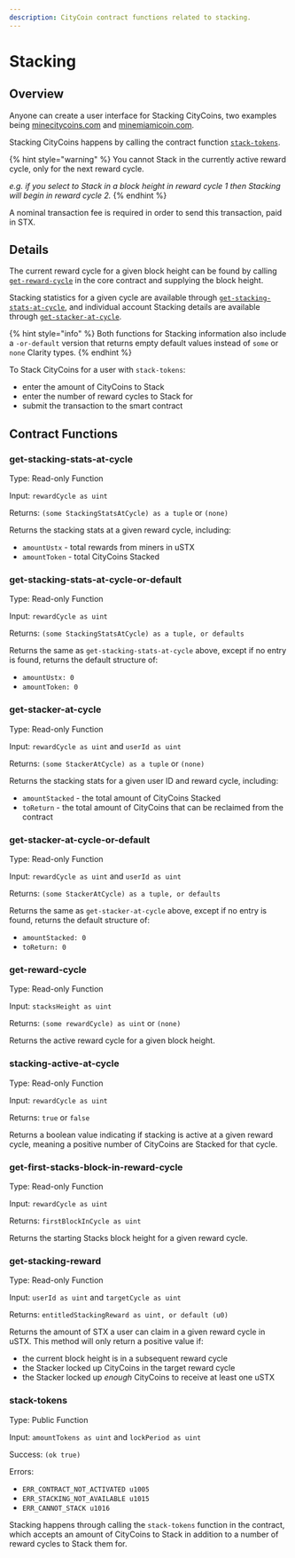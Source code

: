 ```yaml
---
description: CityCoin contract functions related to stacking.
---
```


# Stacking

## Overview

Anyone can create a user interface for Stacking CityCoins, two examples being [minecitycoins.com](https://minecitycoins.com) and [minemiamicoin.com](https://minemiamicoin.com).

Stacking CityCoins happens by calling the contract function [`stack-tokens`](stacking.md#stack-tokens).

{% hint style="warning" %}
You cannot Stack in the currently active reward cycle, only for the next reward cycle.

_e.g. if you select to Stack in a block height in reward cycle 1 then Stacking will begin in reward cycle 2._
{% endhint %}

A nominal transaction fee is required in order to send this transaction, paid in STX.

## Details

The current reward cycle for a given block height can be found by calling [`get-reward-cycle`](stacking.md#get-reward-cycle) in the core contract and supplying the block height.

Stacking statistics for a given cycle are available through [`get-stacking-stats-at-cycle`](stacking.md#get-stacking-stats-at-cycle), and individual account Stacking details are available through [`get-stacker-at-cycle`](stacking.md#get-stacker-at-cycle).

{% hint style="info" %}
Both functions for Stacking information also include a `-or-default` version that returns empty default values instead of `some` or `none` Clarity types.
{% endhint %}

To Stack CityCoins for a user with `stack-tokens`:

* enter the amount of CityCoins to Stack
* enter the number of reward cycles to Stack for
* submit the transaction to the smart contract

## Contract Functions

### get-stacking-stats-at-cycle

Type: Read-only Function

Input: `rewardCycle as uint`

Returns: `(some StackingStatsAtCycle) as a tuple` or `(none)`

Returns the stacking stats at a given reward cycle, including:

* `amountUstx` - total rewards from miners in uSTX
* `amountToken` - total CityCoins Stacked

### get-stacking-stats-at-cycle-or-default

Type: Read-only Function

Input: `rewardCycle as uint`

Returns: `(some StackingStatsAtCycle) as a tuple, or defaults`

Returns the same as `get-stacking-stats-at-cycle` above, except if no entry is found, returns the default structure of:

* `amountUstx: 0`
* `amountToken: 0`

### get-stacker-at-cycle

Type: Read-only Function

Input: `rewardCycle as uint` and `userId as uint`

Returns: `(some StackerAtCycle) as a tuple` or `(none)`

Returns the stacking stats for a given user ID and reward cycle, including:

* `amountStacked` - the total amount of CityCoins Stacked
* `toReturn` - the total amount of CityCoins that can be reclaimed from the contract

### get-stacker-at-cycle-or-default

Type: Read-only Function

Input: `rewardCycle as uint` and `userId as uint`

Returns: `(some StackerAtCycle) as a tuple, or defaults`

Returns the same as `get-stacker-at-cycle` above, except if no entry is found, returns the default structure of:

* `amountStacked: 0`
* `toReturn: 0`

### get-reward-cycle

Type: Read-only Function

Input: `stacksHeight as uint`

Returns: `(some rewardCycle) as uint` or `(none)`

Returns the active reward cycle for a given block height.

### stacking-active-at-cycle

Type: Read-only Function

Input: `rewardCycle as uint`

Returns: `true` or `false`

Returns a boolean value indicating if stacking is active at a given reward cycle, meaning a positive number of CityCoins are Stacked for that cycle.

### get-first-stacks-block-in-reward-cycle

Type: Read-only Function

Input: `rewardCycle as uint`

Returns: `firstBlockInCycle as uint`

Returns the starting Stacks block height for a given reward cycle.

### get-stacking-reward

Type: Read-only Function

Input: `userId as uint` and `targetCycle as uint`

Returns: `entitledStackingReward as uint, or default (u0)`

Returns the amount of STX a user can claim in a given reward cycle in uSTX. This method will only return a positive value if:

* the current block height is in a subsequent reward cycle
* the Stacker locked up CityCoins in the target reward cycle
* the Stacker locked up _enough_ CityCoins to receive at least one uSTX

### stack-tokens

Type: Public Function

Input: `amountTokens as uint` and `lockPeriod as uint`

Success: `(ok true)`

Errors:

* `ERR_CONTRACT_NOT_ACTIVATED u1005`
* `ERR_STACKING_NOT_AVAILABLE u1015`
* `ERR_CANNOT_STACK u1016`

Stacking happens through calling the `stack-tokens` function in the contract, which accepts an amount of CityCoins to Stack in addition to a number of reward cycles to Stack them for.
